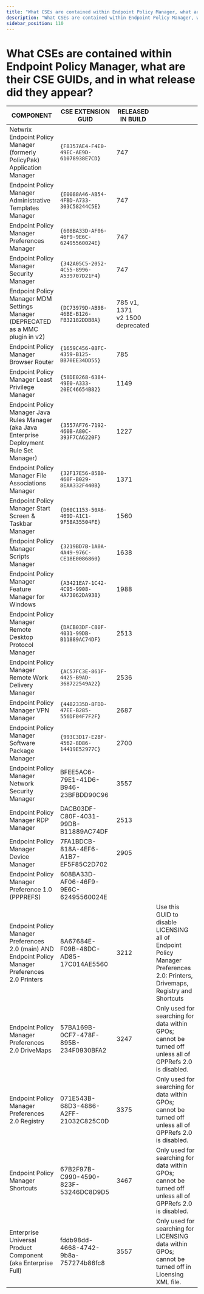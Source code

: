 ```yaml
---
title: "What CSEs are contained within Endpoint Policy Manager, what are their CSE GUIDs, and in what release did they appear?"
description: "What CSEs are contained within Endpoint Policy Manager, what are their CSE GUIDs, and in what release did they appear?"
sidebar_position: 110
---
```


# What CSEs are contained within Endpoint Policy Manager, what are their CSE GUIDs, and in what release did they appear?

| COMPONENT                                                                                           | CSE EXTENSION GUID                       | RELEASED IN BUILD               |                                                                                                                                |
| --------------------------------------------------------------------------------------------------- | ---------------------------------------- | ------------------------------- | ------------------------------------------------------------------------------------------------------------------------------ |
| Netwrix Endpoint Policy Manager (formerly PolicyPak) Application Manager                            | `{F8357AE4-F4E0-49EC-AE9D-61078938E7CD}` | 747                             |                                                                                                                                |
| Endpoint Policy Manager Administrative Templates Manager                                            | `{E0088A46-AB54-4FBD-A733-303C58244C5E}` | 747                             |                                                                                                                                |
| Endpoint Policy Manager Preferences Manager                                                         | `{608BA33D-AF06-46F9-9E6C-62495560024E}` | 747                             |                                                                                                                                |
| Endpoint Policy Manager Security Manager                                                            | `{342A05C5-2052-4C55-8996-A539707D21F4}` | 747                             |                                                                                                                                |
| Endpoint Policy Manager MDM Settings Manager (DEPRECATED as a MMC plugin in v2)                     | `{DC73979D-AB98-46BE-B126-FB32182DDB8A}` | 785 v1, 1371 v2 1500 deprecated |                                                                                                                                |
| Endpoint Policy Manager Browser Router                                                              | `{1659C456-08FC-4359-B125-BB70EE34DD55}` | 785                             |                                                                                                                                |
| Endpoint Policy Manager Least Privilege Manager                                                     | `{58DE0268-6384-49E0-A333-20EC46654B82}` | 1149                            |                                                                                                                                |
| Endpoint Policy Manager Java Rules Manager (aka Java Enterprise Deployment Rule Set Manager)        | `{3557AF76-7192-460B-A80C-393F7CA6220F}` | 1227                            |                                                                                                                                |
| Endpoint Policy Manager File Associations Manager                                                   | `{32F17E56-85B0-460F-B029-8EAA332F440B}` | 1371                            |                                                                                                                                |
| Endpoint Policy Manager Start Screen & Taskbar Manager                                              | `{D60C1153-50A6-469D-A1C1-9F58A35504FE}` | 1560                            |                                                                                                                                |
| Endpoint Policy Manager Scripts Manager                                                             | `{3219BD7B-1A0A-4A49-976C-CE18E0086860}` | 1638                            |                                                                                                                                |
| Endpoint Policy Manager Feature Manager for Windows                                                 | `{A3421EA7-1C42-4C95-9908-4A73062DA938}` | 1988                            |                                                                                                                                |
| Endpoint Policy Manager Remote Desktop Protocol Manager                                             | `{DACB03DF-C80F-4031-99DB-B11889AC74DF}` | 2513                            |                                                                                                                                |
| Endpoint Policy Manager Remote Work Delivery Manager                                                | `{AC57FC3E-861F-4425-B9AD-368722549A22}` | 2536                            |                                                                                                                                |
| Endpoint Policy Manager VPN Manager                                                                 | `{4482335D-8FDD-47EE-B285-556DF04F7F2F}` | 2687                            |                                                                                                                                |
| Endpoint Policy Manager Software Package Manager                                                    | `{993C3D17-E2BF-4562-8D86-14419E52977C}` | 2700                            |                                                                                                                                |
| Endpoint Policy Manager Network Security Manager                                                    | BFEE5AC6-79E1-41D6-B946-23BFBDD90C96     | 3557                            |                                                                                                                                |
| Endpoint Policy Manager RDP Manager                                                                 | DACB03DF-C80F-4031-99DB-B11889AC74DF     | 2513                            |                                                                                                                                |
| Endpoint Policy Manager Device Manager                                                              | 7FA1BDCB-818A-4EF6-A1B7-EF5F85C2D702     | 2905                            |                                                                                                                                |
| Endpoint Policy Manager Preference 1.0 (PPPREFS)                                                    | 608BA33D-AF06-46F9-9E6C-62495560024E     |                                 |                                                                                                                                |
| Endpoint Policy Manager Preferences 2.0 (main) AND Endpoint Policy Manager Preferences 2.0 Printers | 8A67684E-F09B-48DC-AD85-17C014AE5560     | 3212                            | Use this GUID to disable LICENSING all of Endpoint Policy Manager Preferences 2.0: Printers, Drivemaps, Registry and Shortcuts |
| Endpoint Policy Manager Preferences 2.0 DriveMaps                                                   | 57BA169B-0CF7-478F-895B-234F0930BFA2     | 3247                            | Only used for searching for data within GPOs; cannot be turned off unless all of GPPRefs 2.0 is disabled.                      |
| Endpoint Policy Manager Preferences 2.0 Registry                                                    | 071E543B-68D3-4886-A2FF-21032C825C0D     | 3375                            | Only used for searching for data within GPOs; cannot be turned off unless all of GPPRefs 2.0 is disabled.                      |
| Endpoint Policy Manager Shortcuts                                                                   | 67B2F97B-C990-4590-823F-53246DC8D9D5     | 3467                            | Only used for searching for data within GPOs; cannot be turned off unless all of GPPRefs 2.0 is disabled.                      |
| Enterprise Universal Product Component (aka Enterprise Full)                                        | fddb98dd-4668-4742-9b8a-757274b86fc8     | 3557                            | Only used for searching for LICENSING data within GPOs; cannot be turned off in Licensing XML file.                            |
